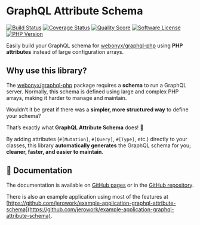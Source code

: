 # GraphQL Attribute Schema

[![Build Status](https://scrutinizer-ci.com/g/jerowork/graphql-attribute-schema/badges/build.png?b=main)](https://github.com/jerowork/graphql-attribute-schema/actions)
[![Coverage Status](https://img.shields.io/scrutinizer/coverage/g/jerowork/graphql-attribute-schema.svg?style=flat)](https://scrutinizer-ci.com/g/jerowork/graphql-attribute-schema/code-structure)
[![Quality Score](https://img.shields.io/scrutinizer/g/jerowork/graphql-attribute-schema.svg?style=flat)](https://scrutinizer-ci.com/g/jerowork/graphql-attribute-schema)
[![Software License](https://img.shields.io/badge/license-MIT-brightgreen.svg?style=flat)](LICENSE)
[![PHP Version](https://img.shields.io/badge/php-%5E8.3-8892BF.svg?style=flat)](https://packagist.org/packages/jerowork/graphql-attribute-schema)

Easily build your GraphQL schema for [webonyx/graphql-php](https://github.com/webonyx/graphql-php) using **PHP attributes** instead of large configuration arrays.

## Why use this library?

The [webonyx/graphql-php](https://github.com/webonyx/graphql-php) package requires a **schema** to run a GraphQL server. Normally, this schema is defined using large and complex PHP arrays, making it harder to manage and maintain.

Wouldn’t it be great if there was a **simpler, more structured way** to define your schema?

That’s exactly what **GraphQL Attribute Schema** does! 🚀

By adding attributes (`#[Mutation]`, `#[Query]`, `#[Type]`, etc.) directly to your classes, this library **automatically generates** the GraphQL schema for you; **cleaner, faster, and easier to maintain**.

## 📖 Documentation

The documentation is available on [GitHub pages](https://jerowork.github.io/graphql-attribute-schema/docs) or in the [GitHub repository](https://github.com/jerowork/graphql-attribute-schema/blob/main/docs/index.md).

There is also an example application using most of the features at [https://github.com/jerowork/example-application-graphql-attribute-schema](https://github.com/jerowork/example-application-graphql-attribute-schema).
